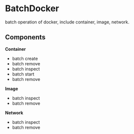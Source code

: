 # BatchDocker

batch operation of docker, include container, image, network.

## Components

**Container**

* batch create
* batch remove
* batch inspect
* batch start
* batch remove

**Image**

* batch inspect
* batch remove

**Network**

* batch inspect
* batch remove
